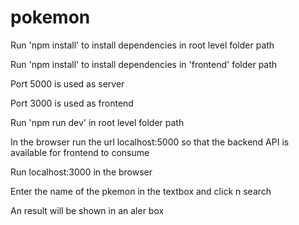 # pokemon

Run 'npm install' to install dependencies in root level folder path

Run 'npm install' to install dependencies in 'frontend' folder path

Port 5000 is used as server

Port 3000 is used as frontend 

Run 'npm run dev' in root level folder path

In the browser run the url localhost:5000 so that the backend API is available for frontend to consume

Run localhost:3000 in the browser

Enter the name of the pkemon in the textbox and click n search

An result will be shown in an aler box

